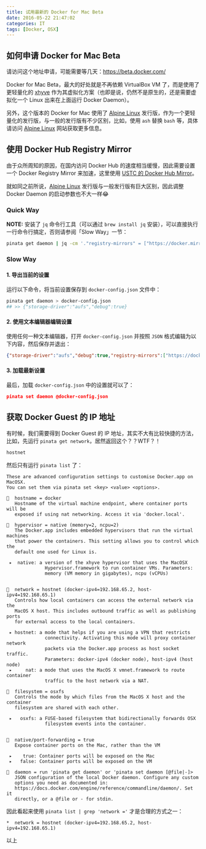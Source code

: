 ```yaml
---
title: 试用最新的 Docker for Mac Beta
date: 2016-05-22 21:47:02
categories: IT
tags: [Docker, OSX]
---
```


## 如何申请 Docker for Mac Beta

请访问这个地址申请，可能需要等几天：https://beta.docker.com/

Docker for Mac Beta，最大的好处就是不再依赖 VirtualBox VM 了，而是使用了更轻量化的 [xhyve] 作为其虚拟化方案（也即是说，仍然不是原生的，还是需要虚拟化一个 Linux 出来在上面运行 Docker Daemon）。

另外，这个版本的 Docker for Mac 使用了 [Alpine Linux] 发行版，作为一个更轻量化的发行版，与一般的发行版有不少区别，比如，使用 `ash` 替换 `bash` 等，具体请访问 [Alpine Linux] 网站获取更多信息。

## 使用 Docker Hub Registry Mirror

由于众所周知的原因，在国内访问 Docker Hub 的速度相当缓慢，因此需要设置一个 Docker Registry Mirror 来加速，这里使用 [USTC 的 Docker Hub Mirror](https://servers.ustclug.org/2015/05/new-docker-hub-registry-mirror/)。

就如同之前所说，[Alpine Linux] 发行版与一般发行版有巨大区别，因此调整 Docker Daemon 的启动参数也不大一样😂

### Quick Way

**NOTE:** 安装了 `jq` 命令行工具（可以通过 `brew install jq` 安装），可以直接执行一行命令行搞定，否则请参阅「Slow Way」一节：

```bash
pinata get daemon | jq -cm '."registry-mirrors" = ["https://docker.mirrors.ustc.edu.cn"]' | pinata set daemon -
```

### Slow Way

#### 1. 导出当前的设置

运行以下命令，将当前设置保存到 `docker-config.json` 文件中：

```bash
pinata get daemon > docker-config.json
## >> {"storage-driver":"aufs","debug":true}
```

#### 2. 使用文本编辑器编辑设置

使用任何一种文本编辑器，打开 `docker-config.json` 并按照 `JSON` 格式编辑为以下内容，然后保存并退出：

```json
{"storage-driver":"aufs","debug":true,"registry-mirrors":["https://docker.mirrors.ustc.edu.cn"]}
```

#### 3. 加载最新设置

最后，加载 `docker-config.json` 中的设置就可以了：

```json
pinata set daemon @docker-config.json
```

## 获取 Docker Guest 的 IP 地址

有时候，我们需要得到 Docker Guest 的 IP 地址，其实不大有比较快捷的方法，比如，先运行 `pinata get network`，居然返回这个？？WTF？！

```bash
hostnet
```

然后只有运行 `pinata list` 了：

    These are advanced configuration settings to customise Docker.app on MacOSX.
    You can set them via pinata set <key> <value> <options>.

    🐳  hostname = docker
       Hostname of the virtual machine endpoint, where container ports will be
       exposed if using nat networking. Access it via 'docker.local'.

    🐳  hypervisor = native (memory=2, ncpu=2)
       The Docker.app includes embedded hypervisors that run the virtual machines
       that power the containers. This setting allows you to control which the
       default one used for Linux is.

     ▸  native: a version of the xhyve hypervisor that uses the MacOSX
                  Hypervisor.framework to run container VMs. Parameters:
                  memory (VM memory in gigabytes), ncpu (vCPUs)


    🐳  network = hostnet (docker-ipv4=192.168.65.2, host-ipv4=192.168.65.1)
       Controls how local containers can access the external network via the
       MacOS X host. This includes outbound traffic as well as publishing ports
       for external access to the local containers.

     ▸ hostnet: a mode that helps if you are using a VPN that restricts
                  connectivity. Activating this mode will proxy container network
                  packets via the Docker.app process as host socket traffic.
                  Parameters: docker-ipv4 (docker node), host-ipv4 (host node)
     ▸     nat: a mode that uses the MacOS X vmnet.framework to route container
                  traffic to the host network via a NAT.

    🐳  filesystem = osxfs
       Controls the mode by which files from the MacOS X host and the container
       filesystem are shared with each other.

     ▸   osxfs: a FUSE-based filesystem that bidirectionally forwards OSX
                  filesystem events into the container.


    🐳  native/port-forwarding = true
       Expose container ports on the Mac, rather than the VM

     ▸    true: Container ports will be exposed on the Mac
     ▸   false: Container ports will be exposed on the VM

    🐳  daemon = run 'pinata get daemon' or 'pinata set daemon [@file|-]>
       JSON configuration of the local Docker daemon. Configure any custom
       options you need as documented in:
       https://docs.docker.com/engine/reference/commandline/daemon/. Set it
       directly, or a @file or - for stdin.

因此看起来使用 `pinata list | grep 'network ='` 才是合理的方式之一：

    *  network = hostnet (docker-ipv4=192.168.65.2, host-ipv4=192.168.65.1)

以上

[xhyve]: https://github.com/mist64/xhyve
[Alpine Linux]: http://alpinelinux.org/
